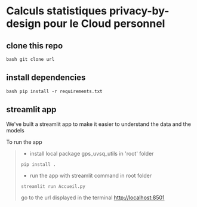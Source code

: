 # Calculs statistiques privacy-by-design pour le Cloud personnel

## clone this repo

```bash git clone url ```

## install dependencies

```bash pip install -r requirements.txt ```

## streamlit app

We've built a streamlit app to make it easier to understand the data and the models

To run the app

> - install local package gps_uvsq_utils in 'root' folder
>
> ```pip install . ```
> 
> - run the app with streamlit command in root folder
> 
> ```streamlit run Accueil.py ```
> 
> go to the url displayed in the terminal
> [http://localhost:8501](http://localhost:8501)